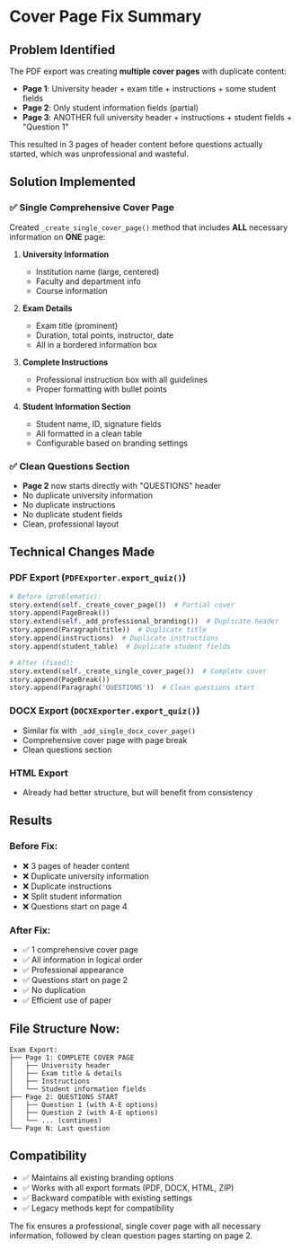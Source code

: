 # Cover Page Fix Summary

## Problem Identified
The PDF export was creating **multiple cover pages** with duplicate content:
- **Page 1**: University header + exam title + instructions + some student fields
- **Page 2**: Only student information fields (partial)  
- **Page 3**: ANOTHER full university header + instructions + student fields + "Question 1"

This resulted in 3 pages of header content before questions actually started, which was unprofessional and wasteful.

## Solution Implemented

### ✅ Single Comprehensive Cover Page
Created `_create_single_cover_page()` method that includes **ALL** necessary information on **ONE** page:

1. **University Information**
   - Institution name (large, centered)
   - Faculty and department info
   - Course information

2. **Exam Details**
   - Exam title (prominent)
   - Duration, total points, instructor, date
   - All in a bordered information box

3. **Complete Instructions**
   - Professional instruction box with all guidelines
   - Proper formatting with bullet points

4. **Student Information Section**
   - Student name, ID, signature fields
   - All formatted in a clean table
   - Configurable based on branding settings

### ✅ Clean Questions Section
- **Page 2** now starts directly with "QUESTIONS" header
- No duplicate university information
- No duplicate instructions
- No duplicate student fields
- Clean, professional layout

## Technical Changes Made

### PDF Export (`PDFExporter.export_quiz()`)
```python
# Before (problematic):
story.extend(self._create_cover_page())  # Partial cover
story.append(PageBreak())
story.extend(self._add_professional_branding())  # Duplicate header
story.append(Paragraph(title))  # Duplicate title
story.append(instructions)  # Duplicate instructions
story.append(student_table)  # Duplicate student fields

# After (fixed):
story.extend(self._create_single_cover_page())  # Complete cover
story.append(PageBreak())
story.append(Paragraph('QUESTIONS'))  # Clean questions start
```

### DOCX Export (`DOCXExporter.export_quiz()`)
- Similar fix with `_add_single_docx_cover_page()`
- Comprehensive cover page with page break
- Clean questions section

### HTML Export
- Already had better structure, but will benefit from consistency

## Results

### Before Fix:
- ❌ 3 pages of header content
- ❌ Duplicate university information
- ❌ Duplicate instructions
- ❌ Split student information
- ❌ Questions start on page 4

### After Fix:
- ✅ 1 comprehensive cover page
- ✅ All information in logical order
- ✅ Professional appearance
- ✅ Questions start on page 2
- ✅ No duplication
- ✅ Efficient use of paper

## File Structure Now:
```
Exam Export:
├── Page 1: COMPLETE COVER PAGE
│   ├── University header
│   ├── Exam title & details
│   ├── Instructions
│   └── Student information fields
├── Page 2: QUESTIONS START
│   ├── Question 1 (with A-E options)
│   ├── Question 2 (with A-E options)
│   └── ... (continues)
└── Page N: Last question
```

## Compatibility
- ✅ Maintains all existing branding options
- ✅ Works with all export formats (PDF, DOCX, HTML, ZIP)
- ✅ Backward compatible with existing settings
- ✅ Legacy methods kept for compatibility

The fix ensures a professional, single cover page with all necessary information, followed by clean question pages starting on page 2.